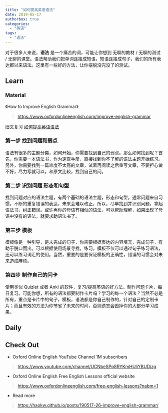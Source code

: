 ```yaml
---
title: "如何提高英语语法"
date: 2019-05-17
authorbox: true
categories:
  - "英语"
tags:
  - "语法"
---
```




对于很多人来说，**语法** 是一个痛苦的词，可能让你想到 无聊的教材 / 无聊的测试 / 无聊的课堂。语法帮助我们把单词连接成短语，短语连接成句子，我们的所有表达都以来语法。这里有一些好的方法，让你摆脱没完没了的测试。



<!--more-->



## Learn

### Material

《How to Improve English Grammar》

> https://www.oxfordonlineenglish.com/improve-english-grammar



旧文复习 [如何提高英语语法](<https://haokw.github.io/posts/190510-19-improve-english-grammar/>)



### 第一步 找到问题和弱点

语法有很多的主题分类，如何开始，你需要找到自己的弱点。那么如何找到呢？首先，你需要一本语法书，作为速查手册，直接找到你不了解的语法主题开始练习。另外，你需要找到一篇难度不太高的文章，试着再阅读之后重写文章，不要担心做不好，尽力写就可以。和原文比较，找到自己的问。

### 第二步 识别问题 形态和句型

找到问题对应的语法主题，有两个基础的语法主题，形态和句型。通常问题来自习惯，不断的重复错误的表达，未来会难以改正，所以，尽早找到并识别问题，拿起语法书，纠正错误。或许再你的母语有相似的语法，可以帮助理解，如果出现了母语中没有的语法，就要求助语法书了。

### 第三步 模板

模板像是一种引导，是未完成的句子，你需要根据表达的内容填充，完成句子，有助于脱口而出。可以根据使用场景寻找，练习。模板不仅可以通过句子练习语法， 还可以练习词汇的使用。当然，重要的是要保证模板的正确性，错误的习惯会对未来造成麻烦。

### 第四步 制作自己的闪卡

使用类似 Quizlet 或者 Anki 的软件，复习/提高英语的好方法。制作问题卡片，每日复习。可能你想，所有的语法都要制作卡片吗？学习的每一个语法？当然不必是所有，重点是卡片中的句子，模板，语法都是你自己制作的，针对自己的定制卡片；而且有效的方法为你节省了未来的时间，否则遗忘会毁掉你的大部分学习成果。

## Daily



## Check Out

- Oxford Online English YouTube Channel 1M subscribers

> https://www.youtube.com/channel/UCNbeSPp8RYKmHUliYBUDizg

- Oxford Online English Free English Lessons official website

> https://www.oxfordonlineenglish.com/free-english-lessons?nabm=1

- Read more

> https://haokw.github.io/posts/190517-26-improve-english-grammar/

